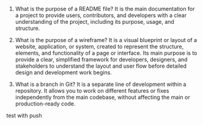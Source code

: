 1. What is the purpose of a README file?
It is the main documentation for a project to provide users, contributors, and developers with a clear understanding of the project, including its purpose, usage, and structure. 

2. What is the purpose of a wireframe?
It is a visual blueprint or layout of a website, application, or system, created to represent the structure, elements, and functionality of a page or interface. Its main purpose is to provide a clear, simplified framework for developers, designers, and stakeholders to understand the layout and user flow before detailed design and development work begins.

3. What is a branch in Git?
It is a separate line of development within a repository. It allows you to work on different features or fixes independently from the main codebase, without affecting the main or production-ready code.

test with push